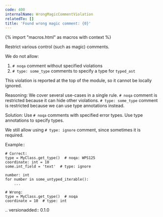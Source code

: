 ```yaml
---
code: 400
internalName: WrongMagicCommentViolation
relatedTo: []
title: 'Found wrong magic comment: {0}'
---
```


{% import "macros.html" as macros with context %}

Restrict various control (such as magic) comments.

We do not allow:

1.  `# noqa` comment without specified violations
2.  `# type: some_type` comments to specify a type for `typed_ast`

This violation is reported at the top of the module, so it cannot be
locally ignored.

Reasoning: We cover several use-cases in a single rule. `# noqa` comment
is restricted because it can hide other violations. `# type: some_type`
comment is restricted because we can use type annotations instead.

Solution: Use `# noqa` comments with specified error types. Use type
annotations to specify types.

We still allow using `# type: ignore` comment, since sometimes it is
required.

Example::

    # Correct:
    type = MyClass.get_type()  # noqa: WPS125
    coordinate: int = 10
    some.int_field = 'text'  # type: ignore
    
    number: int
    for number in some_untyped_iterable():
        ...
    
    # Wrong:
    type = MyClass.get_type()  # noqa
    coordinate = 10  # type: int

.. versionadded:: 0.1.0